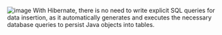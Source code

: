 ![image](https://github.com/user-attachments/assets/c9886ec3-6bc6-4b05-8e21-fe69e7ac603e)
With Hibernate, there is no need to write explicit SQL queries for data insertion, as it automatically generates and executes the necessary database queries to persist Java objects into tables.
